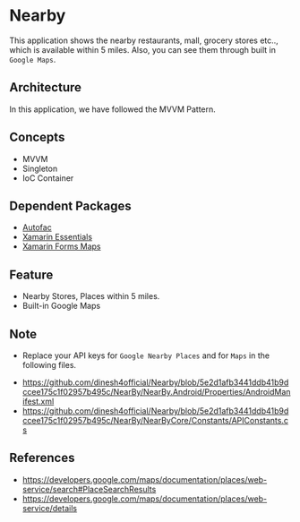 # Nearby
This application shows the nearby restaurants, mall, grocery stores etc.., which is available within 5 miles. Also, you can see them through built in `Google Maps`.

## Architecture
In this application, we have followed the MVVM Pattern.

## Concepts

- MVVM
- Singleton
- IoC Container

## Dependent Packages

- [Autofac](https://www.nuget.org/packages/Autofac/)
- [Xamarin Essentials](https://www.nuget.org/packages/Xamarin.Essentials/)
- [Xamarin Forms Maps](https://www.nuget.org/packages/Xamarin.Forms.Maps/)

## Feature

* Nearby Stores, Places within 5 miles.
* Built-in Google Maps

## Note

- Replace your API keys for `Google Nearby Places` and for `Maps` in the following files.

* https://github.com/dinesh4official/Nearby/blob/5e2d1afb3441ddb41b9dccee175c1f02957b495c/NearBy/NearBy.Android/Properties/AndroidManifest.xml
* https://github.com/dinesh4official/Nearby/blob/5e2d1afb3441ddb41b9dccee175c1f02957b495c/NearBy/NearByCore/Constants/APIConstants.cs

## References

* https://developers.google.com/maps/documentation/places/web-service/search#PlaceSearchResults
* https://developers.google.com/maps/documentation/places/web-service/details
